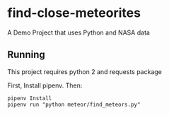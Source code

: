 # find-close-meteorites
A Demo Project that uses Python and NASA data

## Running

This project requires python 2 and requests package

First, Install pipenv. Then:
```
pipenv Install
pipenv run "python meteor/find_meteors.py"
```
